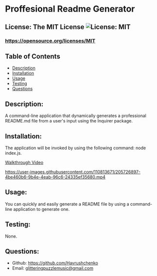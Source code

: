 # Proffesional Readme Generator
  ## License: The MIT License ![License: MIT](https://img.shields.io/badge/License-MIT-yellow.svg)
  ### https://opensource.org/licenses/MIT
  ## Table of Contents
  - [Description](#description)
  - [Installation](#installation)
  - [Usage](#usage)
  - [Testing](#testing)
  - [Questions](#questions)

  ## Description:
  A command-line application that dynamically generates a professional README.md file from a user's input using the Inquirer package.

  ## Installation:
  The application will be invoked by using the following command: node index.js. 

  [Walkthrough Video](assets/img/command-line-walkthrough.mp4)
  
  https://user-images.githubusercontent.com/110813671/205726897-4be460b6-9b4e-4eab-96c6-24335ef35680.mp4


  ## Usage:
  You can quickly and easily generate a README file by using a command-line application to generate one.

  ## Testing:
  None.

  ## Questions:
  - Github: https://github.com/Havrushchenko
  - Email: glitteringpuzzlemusic@gmail.com
